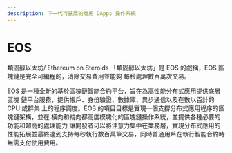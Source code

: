```yaml
---
description: 下一代可擴展的商用 DApps 操作系統
---
```


# EOS

類固醇以太坊/ Ethereum on Steroids 「類固醇以太坊」是 EOS 的戲稱，EOS 區塊鏈是完全可編程的，消除交易費用並能夠 每秒處理數百萬次交易。

EOS 是一種全新的基於區塊鏈智能合約平台，旨在為高性能分布式應用提供底層區塊 鏈平台服務，提供帳戶、身份驗證、數據庫、異步通信以及在數以百計的 CPU 或群集 上的程序調度。EOS 的項目目標是實現一個支撐分布式應用程序的區塊鏈架構，並在 橫向和縱向都高度模塊化的區塊鏈操作系統，並提供各種必要的功能和超高的處理能力 讓開發者可以將注意力集中在業務層，實現分布式應用的性能拓展並最終達到支持每秒執行數百萬筆交易，同時普通用戶在執行智能合約時無需支付使用費用。

